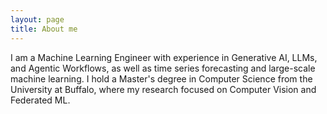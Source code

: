 ```yaml
---
layout: page
title: About me
---
```


I am a Machine Learning Engineer with experience in Generative AI, LLMs, and Agentic Workflows, as well as time series forecasting and large-scale machine learning. I hold a Master's degree in Computer Science from the University at Buffalo, where my research focused on Computer Vision and Federated ML.